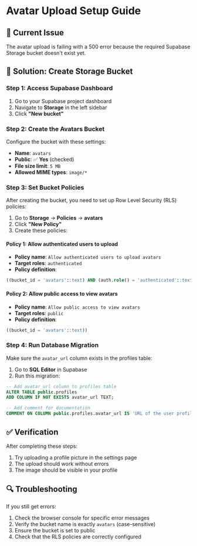 # Avatar Upload Setup Guide

## 🚨 Current Issue
The avatar upload is failing with a 500 error because the required Supabase Storage bucket doesn't exist yet.

## 🔧 Solution: Create Storage Bucket

### Step 1: Access Supabase Dashboard
1. Go to your Supabase project dashboard
2. Navigate to **Storage** in the left sidebar
3. Click **"New bucket"**

### Step 2: Create the Avatars Bucket
Configure the bucket with these settings:

- **Name**: `avatars`
- **Public**: ✅ **Yes** (checked)
- **File size limit**: `5 MB`
- **Allowed MIME types**: `image/*`

### Step 3: Set Bucket Policies
After creating the bucket, you need to set up Row Level Security (RLS) policies:

1. Go to **Storage** → **Policies** → **avatars**
2. Click **"New Policy"**
3. Create these policies:

#### Policy 1: Allow authenticated users to upload
- **Policy name**: `Allow authenticated users to upload avatars`
- **Target roles**: `authenticated`
- **Policy definition**:
```sql
((bucket_id = 'avatars'::text) AND (auth.role() = 'authenticated'::text))
```

#### Policy 2: Allow public access to view avatars
- **Policy name**: `Allow public access to view avatars`
- **Target roles**: `public`
- **Policy definition**:
```sql
((bucket_id = 'avatars'::text))
```

### Step 4: Run Database Migration
Make sure the `avatar_url` column exists in the profiles table:

1. Go to **SQL Editor** in Supabase
2. Run this migration:

```sql
-- Add avatar_url column to profiles table
ALTER TABLE public.profiles 
ADD COLUMN IF NOT EXISTS avatar_url TEXT;

-- Add comment for documentation
COMMENT ON COLUMN public.profiles.avatar_url IS 'URL of the user profile picture stored in Supabase Storage';
```

## ✅ Verification
After completing these steps:
1. Try uploading a profile picture in the settings page
2. The upload should work without errors
3. The image should be visible in your profile

## 🔍 Troubleshooting
If you still get errors:
1. Check the browser console for specific error messages
2. Verify the bucket name is exactly `avatars` (case-sensitive)
3. Ensure the bucket is set to public
4. Check that the RLS policies are correctly configured

